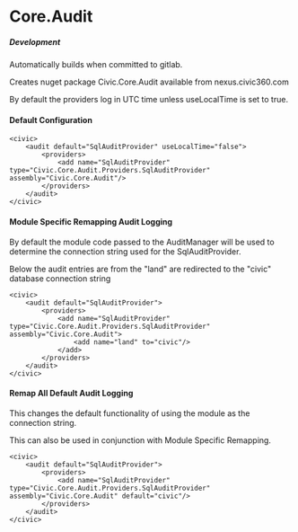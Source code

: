 Core.Audit
======================

##### Development

Automatically builds when committed to gitlab.

Creates nuget package Civic.Core.Audit available from nexus.civic360.com

By default the providers log in UTC time unless useLocalTime is set to true.

#### Default Configuration

```
<civic>
	<audit default="SqlAuditProvider" useLocalTime="false">
		<providers>
			<add name="SqlAuditProvider" type="Civic.Core.Audit.Providers.SqlAuditProvider" assembly="Civic.Core.Audit"/>
		</providers>
	</audit>
</civic>
```

#### Module Specific Remapping Audit Logging

By default the module code passed to the AuditManager will be used to determine the connection string used for the SqlAuditProvider.

Below the audit entries are from the "land" are redirected to the "civic" database connection string

```
<civic>
	<audit default="SqlAuditProvider">
		<providers>
			<add name="SqlAuditProvider" type="Civic.Core.Audit.Providers.SqlAuditProvider" assembly="Civic.Core.Audit">
				<add name="land" to="civic"/>
			</add>
		</providers>
	</audit>
</civic>
```

#### Remap All Default Audit Logging

This changes the default functionality of using the module as the connection string.

This can also be used in conjunction with Module Specific Remapping.

```
<civic>
	<audit default="SqlAuditProvider">
		<providers>
			<add name="SqlAuditProvider" type="Civic.Core.Audit.Providers.SqlAuditProvider" assembly="Civic.Core.Audit" default="civic"/>
		</providers>
	</audit>
</civic>
```
